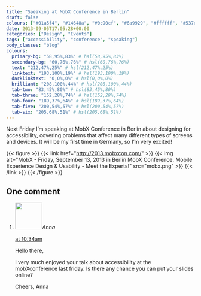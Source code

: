```yaml
---
title: "Speaking at MobX Conference in Berlin"
draft: false
colours: ["#01a5f4", "#14648a", "#0c90cf", "#6a9929", "#ffffff", "#537e26", "#B2ED2F"]
date: 2013-09-05T17:05:28+00:00
categories: ["Design", "Events"]
tags: ["accessibility", "conference", "speaking"]
body_classes: "blog"
colours:
  primary-bg: "58,95%,83%" # hsl(58,95%,83%)
  secondary-bg: "60,76%,76%" # hsl(60,76%,76%)
  text: "212,47%,25%" # hsl(212,47%,25%)
  linktext: "193,100%,19%" # hsl(193,100%,19%)
  darklinktext: "0,0%,0%" # hsl(0,0%,0%)
  brilliant: "208,100%,44%" # hsl(208,100%,44%)
  tab-two: "83,45%,80%" # hsl(83,45%,80%)
  tab-three: "152,28%,74%" # hsl(152,28%,74%)
  tab-four: "189,37%,64%" # hsl(189,37%,64%)
  tab-five: "200,54%,57%" # hsl(200,54%,57%)
  tab-six: "205,68%,51%" # hsl(205,68%,51%)
---
```


Next Friday I’m speaking at MobX Conference in Berlin about designing for accessibility, covering problems that affect many different types of screens and devices. It will be my first time in Germany, so I’m very excited!

{{< figure >}}
  {{< link href="http://2013.mobxcon.com/" >}}
  	{{< img alt="MobX - Friday, September 13, 2013 in Berlin MobX Conference. Mobile Experience Design &amp; Usability - Meet the Experts!" src="mobx.png" >}}
  {{< /link >}}
{{< /figure >}}



## One comment

<ol class="commentlist">
	<li class="comment even thread-even depth-1" id="li-comment-1184">
			<div class="comment-author vcard">
			<img alt='' src='https://secure.gravatar.com/avatar/c22b1f9a49ce9e2dd6971bea5e4cea62?s=72&amp;d=mm&amp;r=g' srcset='https://secure.gravatar.com/avatar/c22b1f9a49ce9e2dd6971bea5e4cea62?s=144&amp;d=mm&amp;r=g 2x' class='avatar avatar-72 photo' height='72' width='72' /><cite class="fn">Anna</cite>
				<aside class="comment-meta commentmetadata"><p><a href="#comment-1184"><time datetime="2013-09-16T10:34:04+00:00" pubdate class="published">
		 at <span class="hours">10:34am</span></time></a></p>
	</aside>
	</div>
	<div class="comment-entry">
		<p>Hello there,

I very much enjoyed your talk about accessibility at the mobXconference last friday. Is there any chance you can put your slides online?

Cheers, Anna</p>	</div>
</li>
</ol>
